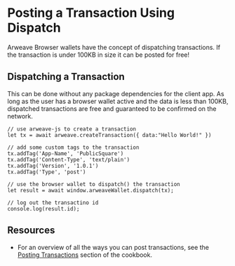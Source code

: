 # Posting a Transaction Using Dispatch
Arweave Browser wallets have the concept of dispatching transactions. If the transaction is under 100KB in size it can be posted for free!
## Dispatching a Transaction
This can be done without any package dependencies for the client app. As long as the user has a browser wallet active and the data is less than 100KB, dispatched transactions are free and guaranteed to be confirmed on the network.

```js:no-line-numbers
// use arweave-js to create a transaction
let tx = await arweave.createTransaction({ data:"Hello World!" })

// add some custom tags to the transaction
tx.addTag('App-Name', 'PublicSquare')
tx.addTag('Content-Type', 'text/plain')
tx.addTag('Version', '1.0.1')
tx.addTag('Type', 'post')

// use the browser wallet to dispatch() the transaction
let result = await window.arweaveWallet.dispatch(tx);

// log out the transactino id
console.log(result.id);
```

## Resources
* For an overview of all the ways you can post transactions, see the [Posting Transactions](../../concepts/postTransaction.md) section of the cookbook.